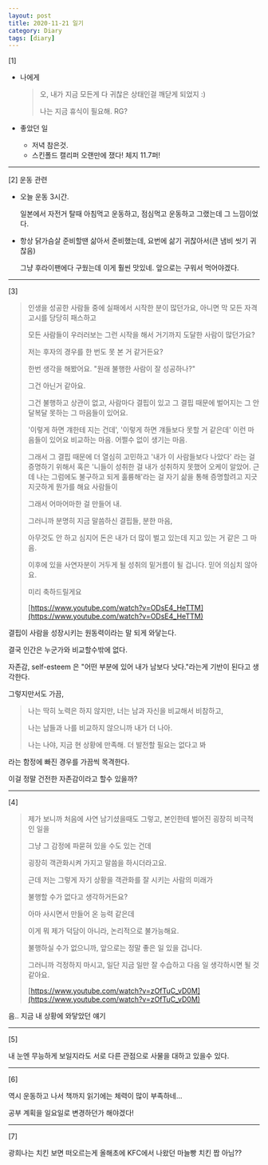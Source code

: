 ```yaml
---
layout: post
title: 2020-11-21 일기
category: Diary
tags: [diary]
---
```


[1]

- 나에게

    > 오, 내가 지금 모든게 다 귀찮은 상태인걸 깨닫게 되었지 :)
    >
    > 나는 지금 휴식이 필요해. RG?

    

- 좋았던 일

  - 저녁 참은것.
  - 스킨폴드 캘리퍼 오랜만에 쟀다! 체지 11.7퍼!



---

[2] 운동 관련

- 오늘 운동 3시간.

  일본에서 자전거 탈때 아침먹고 운동하고, 점심먹고 운동하고 그랬는데 그 느낌이었다.

- 항상 닭가슴살 준비할땐 삶아서 준비했는데, 요번에 삶기 귀찮아서(큰 냄비 씻기 귀찮음)

  그냥 후라이팬에다 구웠는데 이게 훨씬 맛있네. 앞으로는 구워서 먹어야겠다.

---

[3]

> 인생을 성공한 사람들 중에 실패에서 시작한 분이 많던가요, 아니면 막 모든 자격고시를 당당히 패스하고
>
> 모든 사람들이 우러러보는 그런 시작을 해서 거기까지 도달한 사람이 많던가요?
>
> 저는 후자의 경우를 한 번도 못 본 거 같거든요?
>
> 한번 생각을 해봤어요. "원래 불행한 사람이 잘 성공하나?"
>
> 그건 아닌거 같아요.
>
> 그건 불행하고 상관이 없고, 사람마다 결핍이 있고 그 결핍 때문에 벌어지는 그 안달복달 못하는 그 마음들이 있어요.
>
> '이렇게 하면 걔한테 지는 건데', '이렇게 하면 걔들보다 못할 거 같은데' 이런 마음들이 있어요 비교하는 마음. 어쩔수 없이 생기는 마음.
>
> 그래서 그 결핍 때문에 더 열심히 고민하고 '내가 이 사람들보다 나았다' 라는 걸 증명하기 위해서 혹은 '니들이 성취한 걸 내가 성취하지 못했어 오케이 알았어. 근데 나는 그럼에도 불구하고 되게 훌륭해'라는 걸 자기 삶을 통해 증명할려고 지긋지긋하게 뭔가를 해요 사람들이
>
> 그래서 어마어마한 걸 만들어 내.
>
> 그러니까 분명히 지금 말씀하신 결핍들, 분한 마음, 
>
> 아무것도 안 하고 심지어 돈은 내가 더 많이 벌고 있는데 지고 있는 거 같은 그 마음.
>
> 이후에 있을 사연자분이 거두게 될 성취의 밑거름이 될 겁니다. 믿어 의심치 않아요.
>
> 미리 축하드릴게요
>
> [https://www.youtube.com/watch?v=ODsE4_HeTTM](https://www.youtube.com/watch?v=ODsE4_HeTTM)

결핍이 사람을 성장시키는 원동력이라는 말 되게 와닿는다.

결국 인간은 누군가와 비교할수밖에 없다.

자존감, self-esteem 은 "어떤 부분에 있어 내가 남보다 낫다."라는게 기반이 된다고 생각한다.

그렇지만서도 가끔,

> 나는 딱히 노력은 하지 않지만, 너는 남과 자신을 비교해서 비참하고, 
>
> 나는 남들과 나를 비교하지 않으니까 내가 더 나아.
>
> 나는 나야, 지금 현 상황에 만족해. 더 발전할 필요는 없다고 봐

라는 함정에 빠진 경우를 가끔씩 목격한다.

이걸 정말 건전한 자존감이라고 할수 있을까?

---

[4]

> 제가 보니까 처음에 사연 남기셨을때도 그렇고, 본인한테 벌어진 굉장히 비극적인 일을
>
> 그냥 그 감정에 파묻혀 있을 수도 있는 건데
>
> 굉장히 객관화시켜 가지고 말씀을 하시더라고요.
>
> 근데 저는 그렇게 자기 상황을 객관화를 잘 시키는 사람의 미래가
>
> 불행할 수가 없다고 생각하거든요?
>
> 아마 사시면서 만들어 온 능력 같은데
>
> 이게 뭐 제가 덕담이 아니라, 논리적으로 불가능해요.
>
> 불행하실 수가 없으니까, 앞으로는 정말 좋은 일 있을 겁니다.
>
> 그러니까 걱정하지 마시고, 일단 지금 일만 잘 수습하고 다음 일 생각하시면 될 것 같아요.
>
> [https://www.youtube.com/watch?v=zOfTuC_vD0M](https://www.youtube.com/watch?v=zOfTuC_vD0M)

음.. 지금 내 상황에 와닿았던 얘기



---

[5]

내 눈엔 무능하게 보일지라도 서로 다른 관점으로 사물을 대하고 있을수 있다.



---

[6]

역시 운동하고 나서 책까지 읽기에는 체력이 많이 부족하네...

공부 계획을 일요일로 변경하던가 해야겠다!

---

[7]

광희나는 치킨 보면 떠오르는게 올해초에 KFC에서 나왔던 마늘빵 치킨 짭 아님??